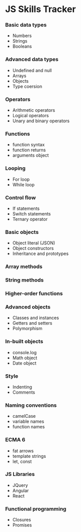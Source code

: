 # JS Skills Tracker
### Basic data types
* Numbers
* Strings
* Booleans

### Advanced data types
* Undefined and null
* Arrays
* Objects
* Type coersion

### Operators
* Arithmetic operators
* Logical operators
* Unary and binary operators

### Functions
* function syntax
* function returns
* arguments object

### Looping
* For loop
* While loop

### Control flow
* If statements
* Switch statements
* Ternary operator

### Basic objects
* Object literal (JSON)
* Object constructors
* Inheritance and prototypes

### Array methods

### String methods

### Higher-order functions

### Advanced objects
* Classes and instances
* Getters and setters
* Polymorphism

### In-built objects
* console.log
* Math object
* Date object

### Style
* Indenting
* Comments

### Naming conventions
* camelCase
* variable names
* function names

### ECMA 6
* fat arrows
* template strings
* let, const

### JS Libraries
* JQuery
* Angular
* React

### Functional programming
* Closures
* Promises
